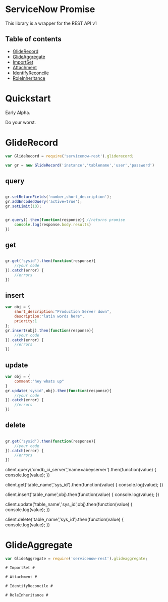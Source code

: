 ServiceNow Promise
===============
This library is a wrapper for the REST API v1

## Table of contents
- [GlideRecord](#gliderecord)
- [GlideAggregate](#glideaggregate)
- [ImportSet](#importset)
- [Attachment](#attachment)
- [IdentifyReconcile](#identifyreconcile)
- [RoleInheritance](#roleinheritance)




# Quickstart #
Early Alpha.

Do your worst.
# GlideRecord #
```javascript
var GlideRecord = require('servicenow-rest').gliderecord;

var gr = new GlideRecord('instance','tablename','user','password')
```

## query ##
```javascript

gr.setReturnFields('number,short_description');
gr.addEncodedQuery('active=true');
gr.setLimit(10);


gr.query().then(function(response){ //returns promise
	console.log(response.body.results)
})
```
## get ##
```javascript

gr.get('sysid').then(function(response){
	//your code
}).catch(error) {
	//errors
})
```
## insert ##
```javascript
var obj = {
	short_description:"Production Server down",
	description:"latin words here",
	priority:1
};
gr.insert(obj).then(function(response){
	//your code
}).catch(error) {
	//errors
})
```
## update ##
```javascript
var obj = {
	comment:"hey whats up"
}
gr.update('sysid',obj).then(function(response){
	//your code
}).catch(error) {
	//errors
})
```
## delete ##
```javascript

gr.get('sysid').then(function(response){
	//your code
}).catch(error) {
	//errors
})
```





client.query('cmdb_ci_server','name=abeyserver').then(function(value) {
	console.log(value);
})

client.get('table_name','sys_id').then(function(value) {
	console.log(value);
})

client.insert('table_name',obj).then(function(value) {
	console.log(value);
})

client.update('table_name','sys_id',obj).then(function(value) {
	console.log(value);
})

client.delete('table_name','sys_id').then(function(value) {
	console.log(value);
})

# GlideAggregate #
```javascript
var GlideAggregate = require('servicenow-rest').glideaggregate;

# ImportSet #

# Attachment #

# IdentifyReconcile #

# RoleInheritance #
